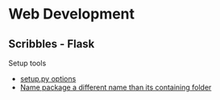 # Web Development

## Scribbles - Flask
Setup tools
* [setup.py options](https://stackoverflow.com/questions/58533084/what-keyword-arguments-does-setuptools-setup-accept)
* [Name package a different name than its containing folder](https://stackoverflow.com/questions/14417236/setup-py-renaming-src-package-to-project-name)
